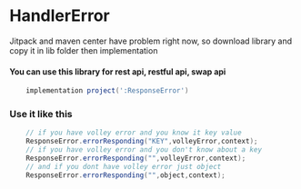 # HandlerError

Jitpack and maven center have problem right now, so download library and copy it in lib folder then implementation

#### You can use this library for rest api, restful api, swap api

```gradle
    implementation project(':ResponseError')
```

### Use it like this

```java
    // if you have volley error and you know it key value
    ResponseError.errorResponding("KEY",volleyError,context);
    // if you have volley error and you don't know about a key
    ResponseError.errorResponding("",volleyError,context);
    // and if you dont have volley error just object
    ResponseError.errorResponding("",object,context);
```
